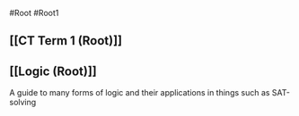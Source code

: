 #Root #Root1 
## [[CT Term 1 (Root)]]
## [[Logic (Root)]]

A guide to many forms of logic and their applications in things such as SAT-solving
